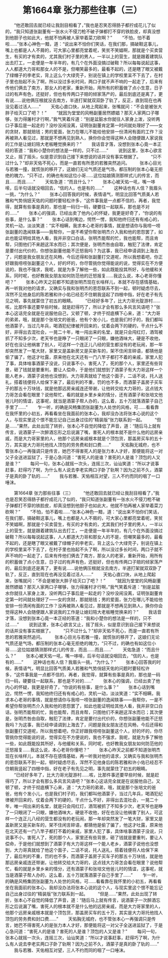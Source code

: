 # 　　第1664章  张力那些往事（三）
　　“他还敢回去就已经让我刮目相看了，”我也是忍笑忍得肠子都拧成花儿了似的，“我只知道张副董有一张水火不侵刀枪不破子弹都打不穿的铁脸皮，却真没想到他胆子也如此大，他就不怕再被人家举着菜刀砍啊？”
　　“不怕，怕不着啦……”张本心神色一黯，道：“说出来不怕你们笑话，在我们那，搞破鞋这事儿，嘴上也都是人人不屑的，可大家心里都亮堂着呢，笑贫不笑娼啊，那就是个买卖营生，有买的才有卖的，尤其我们村子里的男人，一半以上的营生，就是跟着建筑队出去打工，一走便是一年半年的，有几个在外面没搞过破鞋？所以每每说起这事，人人都道大力哥和那女人的不是，但嘲笑最多的，最看不起的，还是瞎了眼又被戴了绿帽子的李老实，背上这么个大绿壳子，别说在镇上的学校里呆不下去了，在村子里也抬起不头了啊，所以没过多长时间，两口子就不声不响的一起走了，后来有传他们俩去了南方，那女人的老家，重新开始，用所有的积蓄做了点小生意，日子过的有声有色，还挺好，但也有传两口子赔的倾家荡产的，最后到底还是离了，更有说……说他俩压根就没去南方，半道打架就双双卧了轨了，反正，直到现在也再没见着过活人……”
　　天佑心直口快，从地上爬起来，张嘴就问：“不会是被张大胖子给灭口了吧？！”
　　“就因为堂堂的风畅副董居然嫖娼？那灭人家两口子哪够，张力得屠村才行啊，”我气笑着斥道：“别是盆脏水你就往人家身上泼，没听两口子事后是一起走的？没吵没闹没离，证明张副董肯定第一时间就处理好了——女的贪财，那就赔钱；男的爱面，张力在哪儿不能给他安排一份清闲有面的工作？没再被熟人看见过，那就是不想再见到熟人，换你你会觉得这种人会随便跟人家说我的工作是让媳妇陪大老板睡觉换来的？”
　　我话音才落，没想到张本心竟一本正经的答道：“我和小楚你的想法是一样的，只不过……”
　　说到这里，张本心欲言又止，摇了摇头，似是意识到自己接下来想说的话并没有事实根据了。
　　“只不过什么？”却非天佑不死心，而是一直若有所思的若雅突然追问。
　　张本心目光与若雅一撞，就慌张的移开了，这娘们无论气质还是气场，都压制的张本心毫无拒绝的魄力，“只不过，的确也有如这位小哥……这位姑娘猜测那样式儿的传言，而且……而且……”
　　天佑急道：“而且什么？”
　　张本心被天佑一吼，嘴一哆嗦，后半句话就没咽回去，“信的人，也是有的……”
　　这种话也有人信？我眉头一挑，“为什么？”
　　张本心回答我的时候，表情语气，明显比回答气质美人若雅和气势俏妞天佑的问题时要轻松许多，“这件事我是一点都不信的，再者，我觉得，就算有些事是真的，那也是一码归一码，硬要往一起联系，那也是不对的……”
　　张本心的强调，已经出卖了他内心的怀疑，我更是好奇了，“你说的有些事，是什么事？”
　　张本心话到嘴边，愕然一愣，我知他终归还有有戒心的，灵机一动，淡淡笑道：“实不相瞒，我求本心老哥的事情，就是想请你与我唠一唠张副董的逸闻轶事——我帮你，一是不希望你帮张明杰介入我和他的恩怨罢了，如此也能证明给其他人看，我并非空口白话，张明杰能帮的忙，我也能帮，而且肯帮，只图他们不来趟这浑水而已；其次便是，张明杰咎由自取，触犯了法律，肯定是要付出代价的，你想张副董他能不迁怒我吗？为这事，我已经申请调到上海去了，问题是我女朋友还在风畅，今后还得和张副董打交道呢，所以我想着吧，你正好跟我唠唠张副董这个人，好的坏的，你尽管挑你觉得能说的说，觉得实在不方便说的，我也不强求，我呢，就是为多了解他一些，如此既能投其所好，与他缓和关系，同时呢，也好教我女朋友如何防范他的迁怒报复……我这么说，本心老哥你懂吧？”
　　张本心昨天之前都不知道张明杰现在长啥样儿，本就不存在感情基础，再一听我对他的请求，又确实与我和张明杰的恩怨联系不到一起，顿时疑虑尽去，浑然不见他身后的陈若雅和许小佑已经忍不住朝我竖起了四根中指，好在老子有先见之明，事先就蒙住了初五的眼睛。
　　“已经好多年了，比大力哥光腚游村……咳，比那件事还要早些时候，就是赶得巧了，所以才会有那么多风言风语吧？”张本心这话完全就是在说服他自己，又顿了顿，才终于彻底横下心来，道：“大力哥的弟弟，哦，就是那个张培文的爸爸，他有个发小儿，也是我们村子的，我们都叫他酒蒙子，当过几年兵，喝酒犯纪律被开回来的，仗着会两下的硬的，干点什么不好，非得出去混社会，一晃二十年，唯一闯出来的名堂，就是只会闯红灯，酒驾被抓了不知多少次，老天爷也是睁了一只眼闭了一只眼，嫌他酒味大，硬是不收他，好在也没让他祸害了别人，可这样一个连正儿八经的营生都没有的老玩闹，那一年却突然发了一笔大财，家里又是盖新房又是买新车的，架不住闲言碎语，都猜他是偷了骗了，他这才吐露，原来他在北天还有一门八竿子都打不着的亲戚，家里人犯了事，具体啥事酒蒙子没说，只说事不小，害死人了，死的那个人，家里还有些背景，砸了钱就是要重判，要让人偿命，于是他们就想到了酒蒙子有大力哥这样一个能人老乡，酒蒙子说他也没想到，大力哥真就给了他这个面子，二话不说，托人送礼，搭着钱便将人给保下来了，最后判的不重，罚的也不多，而酒蒙子盖房子买车子的那五十万块钱，就是他那远房亲戚连还带谢，让他转交给大力哥的，这点钱大力哥怎会看在眼里？说他帮忙，看的就是乡里乡亲的情分，还有酒蒙子和张培文他爸儿时的情谊，这事呢，就当是酒蒙子帮人办的，这么着，五十万就落酒蒙子自己手里了……”
　　乍一听，的确是风畅集团张副董为人处世的风格，可……看看靠在我怀里的小初五，再看看坐在我面前的张本心，我却没办法将张本心说的这个人，与现实里这个恨不能忘记自己出身过往的“精装版”张力联系到一起。
　　“但是……”果然，此处出现了转折，张本心不自觉的降低了声音，道：“随后马上就有传言，说酒蒙子一次醉酒忘形之后说漏了嘴，害死人的根本就不是什么他的远房亲戚，而是大力哥家里的人，他那个远房亲戚根本就是个顶包货，那盖房买车的五十万，其实是大力哥托他找人顶包的劳务费和封口费……”
　　天佑胸无城府，也不管张本心一再强调只是传言，她巴不得害死人的是张力本人才好，那便能将这一对父子全送进监狱了，于是心急问道：“害死人的是谁？害死的人是谁？顶包的人又是谁？”
　　每问一句，张本心就摇一次头，连摇三次，讪讪笑道：“所以才说事赶事，赶得巧了啊，为什么有人说去李老实两口子卧了轨啊？因为之前不久，酒蒙子是真的卧了轨的……”
　　我与若雅、天佑相互对望，三人不约而同的咽了一口唾沫。

　　第1664章  张力那些往事（三）
　　“他还敢回去就已经让我刮目相看了，”我也是忍笑忍得肠子都拧成花儿了似的，“我只知道张副董有一张水火不侵刀枪不破子弹都打不穿的铁脸皮，却真没想到他胆子也如此大，他就不怕再被人家举着菜刀砍啊？”
　　“不怕，怕不着啦……”张本心神色一黯，道：“说出来不怕你们笑话，在我们那，搞破鞋这事儿，嘴上也都是人人不屑的，可大家心里都亮堂着呢，笑贫不笑娼啊，那就是个买卖营生，有买的才有卖的，尤其我们村子里的男人，一半以上的营生，就是跟着建筑队出去打工，一走便是一年半年的，有几个在外面没搞过破鞋？所以每每说起这事，人人都道大力哥和那女人的不是，但嘲笑最多的，最看不起的，还是瞎了眼又被戴了绿帽子的李老实，背上这么个大绿壳子，别说在镇上的学校里呆不下去了，在村子里也抬起不头了啊，所以没过多长时间，两口子就不声不响的一起走了，后来有传他们俩去了南方，那女人的老家，重新开始，用所有的积蓄做了点小生意，日子过的有声有色，还挺好，但也有传两口子赔的倾家荡产的，最后到底还是离了，更有说……说他俩压根就没去南方，半道打架就双双卧了轨了，反正，直到现在也再没见着过活人……”
　　天佑心直口快，从地上爬起来，张嘴就问：“不会是被张大胖子给灭口了吧？！”
　　“就因为堂堂的风畅副董居然嫖娼？那灭人家两口子哪够，张力得屠村才行啊，”我气笑着斥道：“别是盆脏水你就往人家身上泼，没听两口子事后是一起走的？没吵没闹没离，证明张副董肯定第一时间就处理好了——女的贪财，那就赔钱；男的爱面，张力在哪儿不能给他安排一份清闲有面的工作？没再被熟人看见过，那就是不想再见到熟人，换你你会觉得这种人会随便跟人家说我的工作是让媳妇陪大老板睡觉换来的？”
　　我话音才落，没想到张本心竟一本正经的答道：“我和小楚你的想法是一样的，只不过……”
　　说到这里，张本心欲言又止，摇了摇头，似是意识到自己接下来想说的话并没有事实根据了。
　　“只不过什么？”却非天佑不死心，而是一直若有所思的若雅突然追问。
　　张本心目光与若雅一撞，就慌张的移开了，这娘们无论气质还是气场，都压制的张本心毫无拒绝的魄力，“只不过，的确也有如这位小哥……这位姑娘猜测那样式儿的传言，而且……而且……”
　　天佑急道：“而且什么？”
　　张本心被天佑一吼，嘴一哆嗦，后半句话就没咽回去，“信的人，也是有的……”
　　这种话也有人信？我眉头一挑，“为什么？”
　　张本心回答我的时候，表情语气，明显比回答气质美人若雅和气势俏妞天佑的问题时要轻松许多，“这件事我是一点都不信的，再者，我觉得，就算有些事是真的，那也是一码归一码，硬要往一起联系，那也是不对的……”
　　张本心的强调，已经出卖了他内心的怀疑，我更是好奇了，“你说的有些事，是什么事？”
　　张本心话到嘴边，愕然一愣，我知他终归还有有戒心的，灵机一动，淡淡笑道：“实不相瞒，我求本心老哥的事情，就是想请你与我唠一唠张副董的逸闻轶事——我帮你，一是不希望你帮张明杰介入我和他的恩怨罢了，如此也能证明给其他人看，我并非空口白话，张明杰能帮的忙，我也能帮，而且肯帮，只图他们不来趟这浑水而已；其次便是，张明杰咎由自取，触犯了法律，肯定是要付出代价的，你想张副董他能不迁怒我吗？为这事，我已经申请调到上海去了，问题是我女朋友还在风畅，今后还得和张副董打交道呢，所以我想着吧，你正好跟我唠唠张副董这个人，好的坏的，你尽管挑你觉得能说的说，觉得实在不方便说的，我也不强求，我呢，就是为多了解他一些，如此既能投其所好，与他缓和关系，同时呢，也好教我女朋友如何防范他的迁怒报复……我这么说，本心老哥你懂吧？”
　　张本心昨天之前都不知道张明杰现在长啥样儿，本就不存在感情基础，再一听我对他的请求，又确实与我和张明杰的恩怨联系不到一起，顿时疑虑尽去，浑然不见他身后的陈若雅和许小佑已经忍不住朝我竖起了四根中指，好在老子有先见之明，事先就蒙住了初五的眼睛。
　　“已经好多年了，比大力哥光腚游村……咳，比那件事还要早些时候，就是赶得巧了，所以才会有那么多风言风语吧？”张本心这话完全就是在说服他自己，又顿了顿，才终于彻底横下心来，道：“大力哥的弟弟，哦，就是那个张培文的爸爸，他有个发小儿，也是我们村子的，我们都叫他酒蒙子，当过几年兵，喝酒犯纪律被开回来的，仗着会两下的硬的，干点什么不好，非得出去混社会，一晃二十年，唯一闯出来的名堂，就是只会闯红灯，酒驾被抓了不知多少次，老天爷也是睁了一只眼闭了一只眼，嫌他酒味大，硬是不收他，好在也没让他祸害了别人，可这样一个连正儿八经的营生都没有的老玩闹，那一年却突然发了一笔大财，家里又是盖新房又是买新车的，架不住闲言碎语，都猜他是偷了骗了，他这才吐露，原来他在北天还有一门八竿子都打不着的亲戚，家里人犯了事，具体啥事酒蒙子没说，只说事不小，害死人了，死的那个人，家里还有些背景，砸了钱就是要重判，要让人偿命，于是他们就想到了酒蒙子有大力哥这样一个能人老乡，酒蒙子说他也没想到，大力哥真就给了他这个面子，二话不说，托人送礼，搭着钱便将人给保下来了，最后判的不重，罚的也不多，而酒蒙子盖房子买车子的那五十万块钱，就是他那远房亲戚连还带谢，让他转交给大力哥的，这点钱大力哥怎会看在眼里？说他帮忙，看的就是乡里乡亲的情分，还有酒蒙子和张培文他爸儿时的情谊，这事呢，就当是酒蒙子帮人办的，这么着，五十万就落酒蒙子自己手里了……”
　　乍一听，的确是风畅集团张副董为人处世的风格，可……看看靠在我怀里的小初五，再看看坐在我面前的张本心，我却没办法将张本心说的这个人，与现实里这个恨不能忘记自己出身过往的“精装版”张力联系到一起。
　　“但是……”果然，此处出现了转折，张本心不自觉的降低了声音，道：“随后马上就有传言，说酒蒙子一次醉酒忘形之后说漏了嘴，害死人的根本就不是什么他的远房亲戚，而是大力哥家里的人，他那个远房亲戚根本就是个顶包货，那盖房买车的五十万，其实是大力哥托他找人顶包的劳务费和封口费……”
　　天佑胸无城府，也不管张本心一再强调只是传言，她巴不得害死人的是张力本人才好，那便能将这一对父子全送进监狱了，于是心急问道：“害死人的是谁？害死的人是谁？顶包的人又是谁？”
　　每问一句，张本心就摇一次头，连摇三次，讪讪笑道：“所以才说事赶事，赶得巧了啊，为什么有人说去李老实两口子卧了轨啊？因为之前不久，酒蒙子是真的卧了轨的……”
　　我与若雅、天佑相互对望，三人不约而同的咽了一口唾沫。

